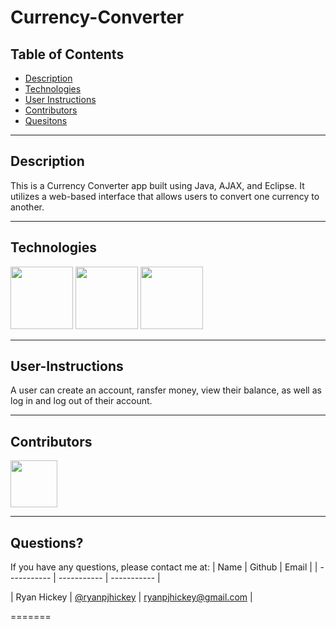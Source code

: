 # Currency-Converter

## Table of Contents

- [Description](#Description)
- [Technologies](#Technologies)
- [User Instructions](#User-Instructions)
- [Contributors](#Contributors)
- [Quesitons](#Questions)

---

## Description

This is a Currency Converter app built using Java, AJAX, and Eclipse. It utilizes a web-based interface that allows users to convert one currency to another.

---

## Technologies

<p float="left">
<img src="https://cdn-icons-png.flaticon.com/512/226/226777.png" width="100" height="100">
<img src="https://e7.pngegg.com/pngimages/546/290/png-clipart-eclipse-computer-icons-integrated-development-environment-computer-software-eclipse-purple-furniture.png" width="100" height="100">
<img src="https://cdn1.iconfinder.com/data/icons/programming-15/100/ProgrammingC_AJAX-512.png" width="100" height="100">

---

## User-Instructions

A user can create an account, ransfer money, view their balance, as well as log in and log out of their account.

---

## Contributors

[<img src="https://ca.slack-edge.com/T03EP850QMA-U03MKQ6HKB3-2c9d97da4786-512" width="75" height="75">](https://github.com/ryanpjhickey)

---

## Questions?

If you have any questions, please contact me at:
| Name | Github | Email |
| ----------- | ----------- | ----------- |

| Ryan Hickey | [@ryanpjhickey](https://github.com/ryanpjhickey) | ryanpjhickey@gmail.com |

=======
